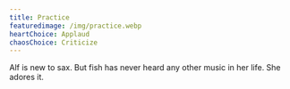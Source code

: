 ```yaml
---
title: Practice
featuredimage: /img/practice.webp
heartChoice: Applaud
chaosChoice: Criticize
---
```

Alf is new to sax.  But fish has never heard any other music in her life.  She adores it.